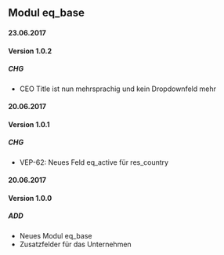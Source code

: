 ## Modul eq_base

#### 23.06.2017
#### Version 1.0.2
##### CHG
- CEO Title ist nun mehrsprachig und kein Dropdownfeld mehr 


#### 20.06.2017
#### Version 1.0.1
##### CHG
- VEP-62: Neues Feld eq_active für res_country


#### 20.06.2017
#### Version 1.0.0
##### ADD
- Neues Modul eq_base
- Zusatzfelder für das Unternehmen

